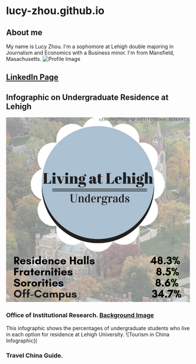 # lucy-zhou.github.io
## About me
My name is Lucy Zhou. I'm a sophomore at Lehigh double majoring in Journalism and Economics with a Business minor. I'm from Mansfield, Masachusetts. 
![Profile Image](https://scontent.fagc2-1.fna.fbcdn.net/v/t1.0-9/19225080_10213821136470997_917504149604664324_n.jpg?oh=f27fe005ed8ff39a02a46e3b80040099&oe=5B26B2D0)
## [LinkedIn Page](https://www.linkedin.com/in/lucy-zhou-70434b14a/)
## Infographic on Undergraduate Residence at Lehigh 
![Lehigh Undergrad Infographic](https://github.com/lucy-zhou/lucy-zhou.github.io/blob/master/hello,.png?raw=true) 
### Office of Institutional Research. [Background Image](https://seedscenter.uark.edu/wp-content/uploads/sites/101/2017/09/image-for-Save-the-Date.jpg)
This infographic shows the percentages of undergraduate students who live in each option for residence at Lehigh University.
![Tourism in China Infographic](
### Travel China Guide. 
